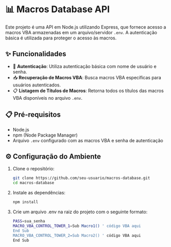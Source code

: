 # 📊 Macros Database API

Este projeto é uma API em Node.js utilizando Express, que fornece acesso a macros VBA armazenadas em um arquivo/servidor `.env`. A autenticação básica é utilizada para proteger o acesso às macros.

## ✨ Funcionalidades

- 🔐 **Autenticação**: Utiliza autenticação básica com nome de usuário e senha.
- 📥 **Recuperação de Macros VBA**: Busca macros VBA específicas para usuários autenticados.
- 📋 **Listagem de Títulos de Macros**: Retorna todos os títulos das macros VBA disponíveis no arquivo `.env`.

## 📋 Pré-requisitos

- Node.js
- npm (Node Package Manager)
- Arquivo `.env` configurado com as macros VBA e senha de autenticação

## ⚙️ Configuração do Ambiente

1. Clone o repositório:

   ```bash
   git clone https://github.com/seu-usuario/macros-database.git
   cd macros-database
   ```

2. Instale as dependências:

   ```bash
   npm install
   ```

3. Crie um arquivo .env na raiz do projeto com o seguinte formato:

   ```bash
   PASS=sua_senha
   MACRO_VBA_CONTROL_TOWER_1=Sub Macro1() ' código VBA aqui
   End Sub
   MACRO_VBA_CONTROL_TOWER_2=Sub Macro2() ' código VBA aqui
   End Sub
```
